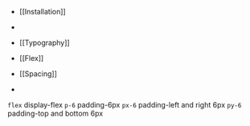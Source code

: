 * [[Installation]]
* 


* [[Typography]]
* [[Flex]]
* [[Spacing]]
* 

`flex`    display-flex
`p-6`      padding-6px
`px-6`    padding-left and right 6px
`py-6`    padding-top and bottom 6px


